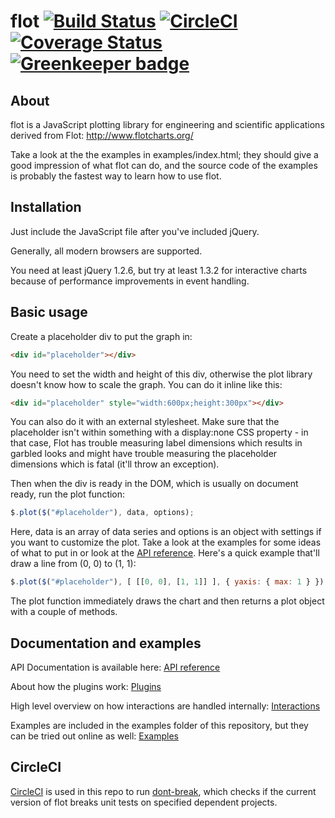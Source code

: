 # flot [![Build Status](https://travis-ci.org/flot/flot.svg?branch=master)](https://travis-ci.org/flot/flot) [![CircleCI](https://circleci.com/gh/flot/flot.svg?style=svg)](https://circleci.com/gh/flot/flot) [![Coverage Status](https://coveralls.io/repos/github/flot/flot/badge.svg?branch=master)](https://coveralls.io/github/flot/flot?branch=master) [![Greenkeeper badge](https://badges.greenkeeper.io/flot/flot.svg)](https://greenkeeper.io/)

## About ##

flot is a JavaScript plotting library for engineering and scientific
applications derived from Flot: <http://www.flotcharts.org/>

Take a look at the the examples in examples/index.html; they should give a good
impression of what flot can do, and the source code of the examples is probably
the fastest way to learn how to use flot.


## Installation ##

Just include the JavaScript file after you've included jQuery.

Generally, all modern browsers are supported.

You need at least jQuery 1.2.6, but try at least 1.3.2 for interactive
charts because of performance improvements in event handling.


## Basic usage ##

Create a placeholder div to put the graph in:

```html
<div id="placeholder"></div>
```

You need to set the width and height of this div, otherwise the plot
library doesn't know how to scale the graph. You can do it inline like
this:

```html
<div id="placeholder" style="width:600px;height:300px"></div>
```

You can also do it with an external stylesheet. Make sure that the
placeholder isn't within something with a display:none CSS property -
in that case, Flot has trouble measuring label dimensions which
results in garbled looks and might have trouble measuring the
placeholder dimensions which is fatal (it'll throw an exception).

Then when the div is ready in the DOM, which is usually on document
ready, run the plot function:

```js
$.plot($("#placeholder"), data, options);
```

Here, data is an array of data series and options is an object with
settings if you want to customize the plot. Take a look at the
examples for some ideas of what to put in or look at the
[API reference](API.md). Here's a quick example that'll draw a line
from (0, 0) to (1, 1):

```js
$.plot($("#placeholder"), [ [[0, 0], [1, 1]] ], { yaxis: { max: 1 } });
```

The plot function immediately draws the chart and then returns a plot
object with a couple of methods.

## Documentation and examples

API Documentation is available here: [API reference](docs/API.md)

About how the plugins work: [Plugins](docs/PLUGINS.md)

High level overview on how interactions are handled internally: [Interactions](docs/interactions.md)

Examples are included in the examples folder of this repository, but they can be tried out online as well: [Examples](https://rawgit.com/flot/flot/master/examples/index.html)

## CircleCI

[CircleCI](https://circleci.com/) is used in this repo to run [dont-break](https://www.npmjs.com/package/dont-break),
which checks if the current version of flot breaks unit tests on specified dependent projects.